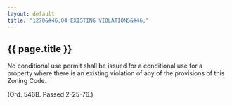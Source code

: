 ```yaml
---
layout: default 
title: "1270&#46;04 EXISTING VIOLATIONS&#46;"
---
```


{{ page.title }}
----------------

No conditional use permit shall be issued for a conditional use for a
property where there is an existing violation of any of the provisions
of this Zoning Code.

(Ord. 546B. Passed 2-25-76.)
